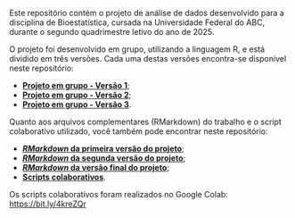 Este repositório contém o projeto de análise de dados desenvolvido para a disciplina de Bioestatística, cursada na Universidade Federal do ABC, durante o segundo quadrimestre letivo do ano de 2025.

O projeto foi desenvolvido em grupo, utilizando a linguagem R, e está dividido em três versões. Cada uma destas versões encontra-se disponível neste repositório:

- <a href="./Projeto em grupo - Versão 1.html"><b>Projeto em grupo - Versão 1</b></a>;
- <a href="./Projeto em grupo - Versão 2.pdf"><b>Projeto em grupo - Versão 2</b></a>;
- <a href="./Projeto em grupo - Versão 3.pdf"><b>Projeto em grupo - Versão 3</b></a>.

Quanto aos arquivos complementares (RMarkdown) do trabalho e o script colaborativo utilizado, você também pode encontrar neste repositório:

- <a href="./Arquivos rmd das entregas/Projeto em grupo - Versão 1.Rmd"><b>_RMarkdown_ da primeira versão do projeto</b></a>;
- <a href="./Arquivos rmd das entregas/Projeto em grupo - Versão 2/Projeto_em_grupo_versao-2 (pdf).Rmd"><b>_RMarkdown_ da segunda versão do projeto</b></a>;
- <a href="./Arquivos rmd das entregas/Projeto em grupo - Versão 3/Projeto_em_grupo_versao-3 (pdf).Rmd"><b>_RMarkdown_ da versão final do projeto</b></a>;
- <a href="./Códigos colaborativos (em R).ipynb"><b>Scripts colaborativos</b></a>.

Os scripts colaborativos foram realizados no Google Colab: <a href="https://colab.research.google.com/drive/1Vc0jcUUUhSIJbnkkG0Crf4ykANIX--3u?usp=drive_link">https://bit.ly/4kreZQr</a>
